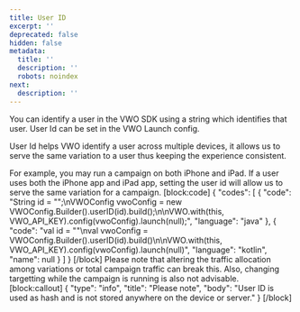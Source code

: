 ```yaml
---
title: User ID
excerpt: ''
deprecated: false
hidden: false
metadata:
  title: ''
  description: ''
  robots: noindex
next:
  description: ''
---
```

You can identify a user in the VWO SDK using a string which identifies that user.
User Id can be set in the VWO Launch config.

User Id helps VWO identify a user across multiple devices, it allows us to serve the same variation to a user thus keeping the experience consistent.

For example, you may run a campaign on both iPhone and iPad. If a user uses both the iPhone app and iPad app, setting the user id will allow us to serve the same variation for a campaign.
[block:code]
{
  "codes": [
    {
      "code": "String id = \"<uuid-for-the-user>\";\nVWOConfig vwoConfig = new VWOConfig.Builder().userID(id).build();\n\nVWO.with(this, VWO_API_KEY).config(vwoConfig).launch(null);",
      "language": "java"
    },
    {
      "code": "val id = \"<uuid-for-the-user>\"\nval vwoConfig = VWOConfig.Builder().userID(id).build()\n\nVWO.with(this, VWO_API_KEY).config(vwoConfig).launch(null)",
      "language": "kotlin",
      "name": null
    }
  ]
}
[/block]
Please note that altering the traffic allocation among variations or total campaign traffic can break this. Also, changing targetting while the campaign is running is also not advisable.
[block:callout]
{
  "type": "info",
  "title": "Please note",
  "body": "User ID is used as hash and is not stored anywhere on the device or server."
}
[/block]